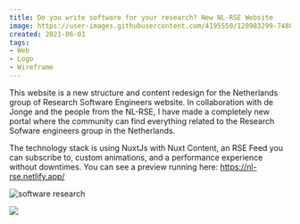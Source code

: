 ```yaml
---
title: Do you write software for your research? New NL-RSE Website  
image: https://user-images.githubusercontent.com/4195550/128983299-7488e272-59da-4a0d-979a-9a27b96432bd.png  
created: 2021-06-01 
tags:
- Web
- Logo
- Wireframe
---
```


This website is a new structure and content redesign for the Netherlands group of Research Software Engineers website. In collaboration with de Jonge and the people from the NL-RSE, I have made a completely new portal where the community can find everything related to the Research Sofware engineers group in the Netherlands. 

The technology stack is using NuxtJs with Nuxt Content, an RSE Feed you can subscribe to, custom animations, and a performance experience without downtimes. You can see a preview running here: https://nl-rse.netlify.app/

![software research](https://user-images.githubusercontent.com/4195550/128981011-dd636ae0-ca7d-4759-96e5-96ca79809cf6.jpg)

![](https://user-images.githubusercontent.com/4195550/128982099-107fe765-f4cb-44a7-8453-1aef886b34cb.png)
